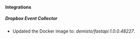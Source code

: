 #### Integrations
##### Dropbox Event Collector
- Updated the Docker image to: *demisto/fastapi:1.0.0.48227*.
